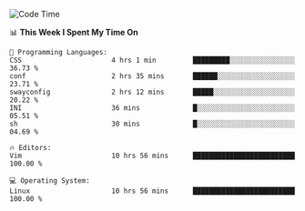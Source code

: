 <!-- [![Top Langs](https://github-readme-stats.vercel.app/api/top-langs/?username=gagahsyuja&theme=dracula&hide_border=true&border_radius=7)](https://github.com/anuraghazra/github-readme-stats) -->

<!--START_SECTION:waka-->
![Code Time](http://img.shields.io/badge/Code%20Time-169%20hrs%2052%20mins-blue)

📊 **This Week I Spent My Time On** 

```text
💬 Programming Languages: 
CSS                      4 hrs 1 min         █████████░░░░░░░░░░░░░░░░   36.73 % 
conf                     2 hrs 35 mins       ██████░░░░░░░░░░░░░░░░░░░   23.71 % 
swayconfig               2 hrs 12 mins       █████░░░░░░░░░░░░░░░░░░░░   20.22 % 
INI                      36 mins             █░░░░░░░░░░░░░░░░░░░░░░░░   05.51 % 
sh                       30 mins             █░░░░░░░░░░░░░░░░░░░░░░░░   04.69 % 

🔥 Editors: 
Vim                      10 hrs 56 mins      █████████████████████████   100.00 % 

💻 Operating System: 
Linux                    10 hrs 56 mins      █████████████████████████   100.00 % 
```


<!--END_SECTION:waka-->

